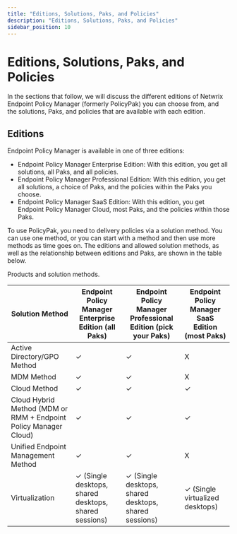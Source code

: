 ```yaml
---
title: "Editions, Solutions, Paks, and Policies"
description: "Editions, Solutions, Paks, and Policies"
sidebar_position: 10
---
```


# Editions, Solutions, Paks, and Policies

In the sections that follow, we will discuss the different editions of Netwrix Endpoint Policy
Manager (formerly PolicyPak) you can choose from, and the solutions, Paks, and policies that are
available with each edition.

## Editions

Endpoint Policy Manager is available in one of three editions:

- Endpoint Policy Manager Enterprise Edition: With this edition, you get all solutions, all Paks,
  and all policies.
- Endpoint Policy Manager Professional Edition: With this edition, you get all solutions, a choice
  of Paks, and the policies within the Paks you choose.
- Endpoint Policy Manager SaaS Edition: With this edition, you get Endpoint Policy Manager Cloud,
  most Paks, and the policies within those Paks.

To use PolicyPak, you need to delivery policies via a solution method. You can use one method, or
you can start with a method and then use more methods as time goes on. The editions and allowed
solution methods, as well as the relationship between editions and Paks, are shown in the table
below.

Products and solution methods.

| Solution Method                                                  | Endpoint Policy Manager Enterprise Edition (all Paks) | Endpoint Policy Manager Professional Edition (pick your Paks) | Endpoint Policy Manager SaaS Edition (most Paks) |
| ---------------------------------------------------------------- | ----------------------------------------------------- | ------------------------------------------------------------- | ------------------------------------------------ |
| Active Directory/GPO Method                                      | ✓                                                     | ✓                                                             | X                                                |
| MDM Method                                                       | ✓                                                     | ✓                                                             | X                                                |
| Cloud Method                                                     | ✓                                                     | ✓                                                             | ✓                                                |
| Cloud Hybrid Method (MDM or RMM + Endpoint Policy Manager Cloud) | ✓                                                     | ✓                                                             | ✓                                                |
| Unified Endpoint Management Method                               | ✓                                                     | ✓                                                             | X                                                |
| Virtualization                                                   | ✓ (Single desktops, shared desktops, shared sessions) | ✓ (Single desktops, shared desktops, shared sessions)         | ✓ (Single virtualized desktops)                  |
